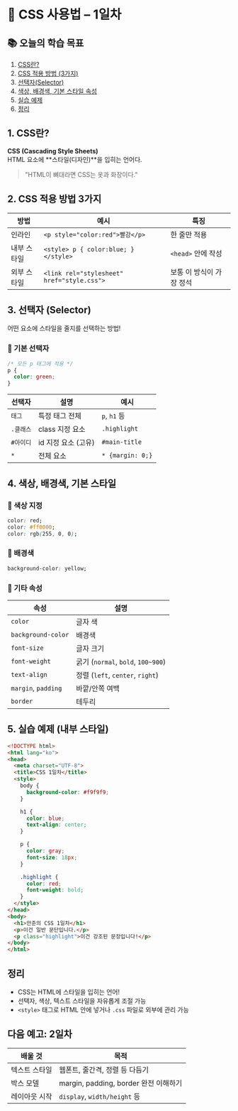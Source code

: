 
# 🎨 CSS 사용법 – 1일차  

## 📚 오늘의 학습 목표  
1. [CSS란?](#1-css란)
2. [CSS 적용 방법 (3가지)](#2-css-적용-방법-3가지)
3. [선택자(Selector)](#3-선택자-selector)
4. [색상, 배경색, 기본 스타일 속성](#4-색상-배경색-기본-스타일)
5. [실습 예제](#5-실습-예제-내부-스타일)
6. [정리](#정리)

## 1. CSS란?

**CSS (Cascading Style Sheets)**  
 HTML 요소에 **스타일(디자인)**을 입히는 언어다.

> "HTML이 뼈대라면 CSS는 옷과 화장이다."


## 2. CSS 적용 방법 3가지

| 방법 | 예시 | 특징 |
|------|------|------|
| 인라인 | `<p style="color:red">빨강</p>` | 한 줄만 적용 |
| 내부 스타일 | `<style> p { color:blue; } </style>` | `<head>` 안에 작성 |
| 외부 스타일 | `<link rel="stylesheet" href="style.css">` | 보통 이 방식이 가장 정석 |


## 3. 선택자 (Selector)

어떤 요소에 스타일을 줄지를 선택하는 방법!

### 📌 기본 선택자

```css
/* 모든 p 태그에 적용 */
p {
  color: green;
}
```

| 선택자 | 설명 | 예시 |
|--------|------|------|
| `태그` | 특정 태그 전체 | `p`, `h1` 등 |
| `.클래스` | class 지정 요소 | `.highlight` |
| `#아이디` | id 지정 요소 (고유) | `#main-title` |
| `*` | 전체 요소 | `* {margin: 0;}` |


## 4. 색상, 배경색, 기본 스타일

### 📌 색상 지정

```css
color: red;
color: #ff0000;
color: rgb(255, 0, 0);
```

### 📌 배경색

```css
background-color: yellow;
```

### 📌 기타 속성

| 속성 | 설명 |
|------|------|
| `color` | 글자 색 |
| `background-color` | 배경색 |
| `font-size` | 글자 크기 |
| `font-weight` | 굵기 (`normal`, `bold`, `100~900`) |
| `text-align` | 정렬 (`left`, `center`, `right`) |
| `margin`, `padding` | 바깥/안쪽 여백 |
| `border` | 테두리 |


## 5. 실습 예제 (내부 스타일)

```html
<!DOCTYPE html>
<html lang="ko">
<head>
  <meta charset="UTF-8">
  <title>CSS 1일차</title>
  <style>
    body {
      background-color: #f9f9f9;
    }

    h1 {
      color: blue;
      text-align: center;
    }

    p {
      color: gray;
      font-size: 18px;
    }

    .highlight {
      color: red;
      font-weight: bold;
    }
  </style>
</head>
<body>
  <h1>안준의 CSS 1일차</h1>
  <p>이건 일반 문단입니다.</p>
  <p class="highlight">이건 강조된 문장입니다!</p>
</body>
</html>
```


## 정리

- CSS는 HTML에 스타일을 입히는 언어!
- 선택자, 색상, 텍스트 스타일을 자유롭게 조절 가능
- `<style>` 태그로 HTML 안에 넣거나 `.css` 파일로 외부에 관리 가능


## 다음 예고: 2일차

| 배울 것 | 목적 |
|----------|------|
| 텍스트 스타일 | 웹폰트, 줄간격, 정렬 등 다듬기 |
| 박스 모델 | margin, padding, border 완전 이해하기 |
| 레이아웃 시작 | `display`, `width/height` 등
